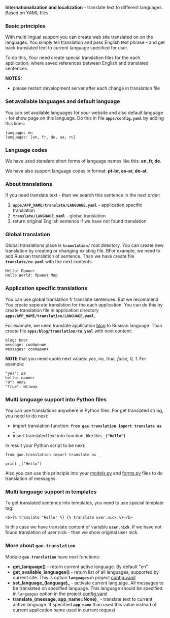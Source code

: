 **Internationalization and localization** - translate text to different languages. Based on YAML files.

### Basic principles ###

With multi lingual support you can create web site translated on on the languages. You simply tell translation and pass English text phrase - and get back translated text to current language specified for user.

To do this, Your need create special translation files for the each application, where saved references between English and translated sentences.

**NOTES:**
  * please restart development server after each change in translation file

### Set available languages and default language ###

You can set available languages for your website and also default language - for show page on this language. Do this in file **`apps/config.yaml`** by adding this lines:

```
language: en
languages: [en, fr, de, ua, ru]
```

### Language codes ###

We have used standard short forms of language names like this: **en, fr, de**.

We have also support language codes in format: **pt-br, es-ar, de-at**.

### About translations ###

If you need translate text - than we search this sentence in the next order:
  1. **`apps/APP_NAME/translate/LANGUAGE.yaml`** - application specific translation
  1. **`translate/LANGUAGE.yaml`** - global translation
  1. return original English sentence if we have not found translation

### Global translation ###

Global translations place is **`translation/`** root directory. You can create new translation by creating or changing existing file. BFor example, we need to add Russian translation of sentence. Than we have create file **`translate/ru.yaml`** with the next contents:

```
Hello: Привет
Hello World: Привет Мир
```

### Application specific translations ###

You can use global translation fr translate sentences. But we recommend You create seperate translation for the each application. You can do this by create translation file in application directory **`apps/APP_NAME/translation/LANGUAGE.yaml`**.

For example, we need translate application [blog](AppsBlog.md) to Russian language. Than create file **`apps/blog/translation/ru.yaml`** with next content:

```
blog: блог
message: сообщение
messages: сообщения
```

**NOTE** that you need quote next values: _yes, no, true, false, 0, 1_. For example:

```
"yes": да
hello: привет
"0": ноль
"True": Истина
```

### Multi language support into Python files ###

You can use translations anywhere in Python files. For get translated string, you need to do next:
  * import translation function: **`from gae.translation import translate as _`**
  * insert translated text into function, like this **`_("Hello")`**

In result your Python script to be next:
```
from gae.translation import translate as _

print _("Hello")
```

Also you can use this principle into your [models.py](odels.md) and [forms.py](Forms.md) files to do translation of messages.

### Multi language support in templates ###

To get translated sentence into templates, you need to use special template tag:

```
<b>{% translate "Hello" %} {% translate user.nick %}</b>
```

In this case we have translate content of variable **`user.nick`**. If we have not found translation of user nick - than we show original user nick.

### More about `gae.translation` ###

Module **`gae.translation`** have next functions:
  * **get\_language()** - return current active language. By default "en"
  * **get\_available\_languages()** - return list of all languages, supported by current site. This is option **`languages`** in project [config.yaml](Config.md)
  * **set\_language_(language)_** - activate current language. All messages to be translated on specified language. This language should be specified in `languages` option in the project [config.yaml](Config.md)
  * **translate_(message, app\_name=None)_** - translate text to current active language. If specified **`app_name`** than used this value instead of current application name used in current request
